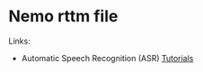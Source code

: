 # Nemo rttm file

Links:

- Automatic Speech Recognition (ASR) [Tutorials](https://docs.nvidia.com/nemo-framework/user-guide/latest/playbooks/index.html#automatic-speech-recognition-asr-tutorials)
